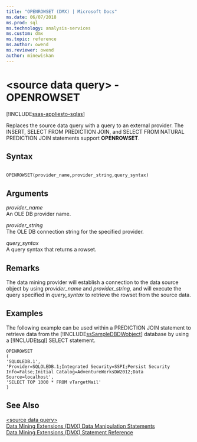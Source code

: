 ```yaml
---
title: "OPENROWSET (DMX) | Microsoft Docs"
ms.date: 06/07/2018
ms.prod: sql
ms.technology: analysis-services
ms.custom: dmx
ms.topic: reference
ms.author: owend
ms.reviewer: owend
author: minewiskan
---
```

# &lt;source data query&gt; - OPENROWSET
[!INCLUDE[ssas-appliesto-sqlas](../includes/ssas-appliesto-sqlas.md)]

  Replaces the source data query with a query to an external provider. The INSERT, SELECT FROM PREDICTION JOIN, and SELECT FROM NATURAL PREDICTION JOIN statements support **OPENROWSET**.  
  
## Syntax  
  
```  
  
OPENROWSET(provider_name,provider_string,query_syntax)  
```  
  
## Arguments  
 *provider_name*  
 An OLE DB provider name.  
  
 *provider_string*  
 The OLE DB connection string for the specified provider.  
  
 *query_syntax*  
 A query syntax that returns a rowset.  
  
## Remarks  
 The data mining provider will establish a connection to the data source object by using *provider_name* and *provider_string,* and will execute the query specified in *query_syntax* to retrieve the rowset from the source data.  
  
## Examples  
 The following example can be used within a PREDICTION JOIN statement to retrieve data from the [!INCLUDE[ssSampleDBDWobject](../includes/sssampledbdwobject-md.md)] database by using a [!INCLUDE[tsql](../includes/tsql-md.md)] SELECT statement.  
  
```  
OPENROWSET  
(  
'SQLOLEDB.1',  
'Provider=SQLOLEDB.1;Integrated Security=SSPI;Persist Security     Info=False;Initial Catalog=AdventureWorksDW2012;Data Source=localhost',  
'SELECT TOP 1000 * FROM vTargetMail'  
)  
```  
  
## See Also  
 [&#60;source data query&#62;](../dmx/source-data-query.md)   
 [Data Mining Extensions &#40;DMX&#41; Data Manipulation Statements](../dmx/dmx-statements-data-manipulation.md)   
 [Data Mining Extensions &#40;DMX&#41; Statement Reference](../dmx/data-mining-extensions-dmx-statements.md)  
  
  
